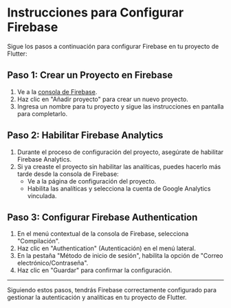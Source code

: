 # Instrucciones para Configurar Firebase

Sigue los pasos a continuación para configurar Firebase en tu proyecto de Flutter:

## Paso 1: Crear un Proyecto en Firebase

1. Ve a la [consola de Firebase](https://console.firebase.google.com/).
2. Haz clic en "Añadir proyecto" para crear un nuevo proyecto.
3. Ingresa un nombre para tu proyecto y sigue las instrucciones en pantalla para completarlo.

## Paso 2: Habilitar Firebase Analytics

1. Durante el proceso de configuración del proyecto, asegúrate de habilitar Firebase Analytics.
2. Si ya creaste el proyecto sin habilitar las analíticas, puedes hacerlo más tarde desde la consola de Firebase:
   - Ve a la página de configuración del proyecto.
   - Habilita las analíticas y selecciona la cuenta de Google Analytics vinculada.

## Paso 3: Configurar Firebase Authentication

1. En el menú contextual de la consola de Firebase, selecciona "Compilación".
2. Haz clic en "Authentication" (Autenticación) en el menú lateral.
3. En la pestaña "Método de inicio de sesión", habilita la opción de "Correo electrónico/Contraseña".
4. Haz clic en "Guardar" para confirmar la configuración.

---

Siguiendo estos pasos, tendrás Firebase correctamente configurado para gestionar la autenticación y analíticas en tu proyecto de Flutter.
